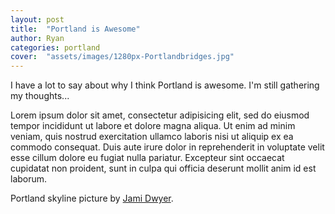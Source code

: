 ```yaml
---
layout: post
title:  "Portland is Awesome"
author: Ryan
categories: portland
cover:  "assets/images/1280px-Portlandbridges.jpg"
---
```


I have a lot to say about why I think Portland is awesome.  I'm still gathering my
thoughts...

Lorem ipsum dolor sit amet, consectetur adipisicing elit, sed do eiusmod
tempor incididunt ut labore et dolore magna aliqua. Ut enim ad minim veniam,
quis nostrud exercitation ullamco laboris nisi ut aliquip ex ea commodo
consequat. Duis aute irure dolor in reprehenderit in voluptate velit esse
cillum dolore eu fugiat nulla pariatur. Excepteur sint occaecat cupidatat non
proident, sunt in culpa qui officia deserunt mollit anim id est laborum.


Portland skyline picture by [Jami Dwyer](https://commons.wikimedia.org/wiki/File:Portlandbridges.jpg).
